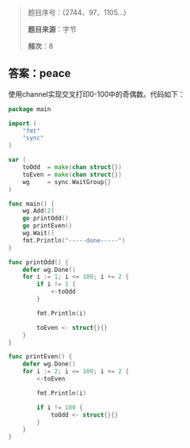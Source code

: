 >  题目序号：(2744、97、1105...)
>
>  **题目来源**：字节  
>
>  **频次**：8

## 答案：peace

使用channel实现交叉打印0-100中的奇偶数。代码如下：

```go
package main

import (
	"fmt"
	"sync"
)

var (
	toOdd  = make(chan struct{})
	toEven = make(chan struct{})
	wg     = sync.WaitGroup{}
)

func main() {
	wg.Add(2)
	go printOdd()
	go printEven()
	wg.Wait()
	fmt.Println("-----done-----")
}

func printOdd() {
	defer wg.Done()
	for i := 1; i <= 100; i += 2 {
		if i != 1 {
			<-toOdd
		}

		fmt.Println(i)

		toEven <- struct{}{}
	}
}

func printEven() {
	defer wg.Done()
	for i := 2; i <= 100; i += 2 {
		<-toEven

		fmt.Println(i)

		if i != 100 {
			toOdd <- struct{}{}
		}
	}
}
```

